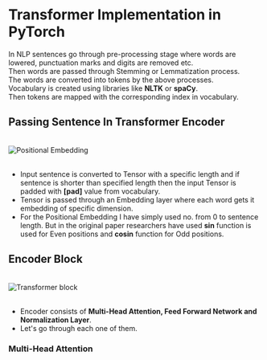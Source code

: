 # Transformer Implementation in PyTorch

In NLP sentences go through pre-processing stage where words are lowered, punctuation marks and digits are removed etc.<br>
Then words are passed through Stemming or Lemmatization process.<br>
The words are converted into tokens by the above processes.<br>
Vocabulary is created using libraries like **NLTK** or **spaCy**.<br>
Then tokens are mapped with the corresponding index in vocabulary.<br>
                                                                      
                                                                      
## Passing Sentence In Transformer Encoder
<br>![Positional Embedding](https://user-images.githubusercontent.com/57898986/147196000-b82e72b6-23c5-4bdb-b77b-303da93410fe.jpg)
<br><br>
- Input sentence is converted to Tensor with a specific length and if sentence is shorter than specified length then the input Tensor is padded with **[pad]** value from vocabulary.<br> 
- Tensor is passed through an Embedding layer where each word gets it embedding of specific dimension.<br>
- For the Positional Embedding I have simply used no. from 0 to sentence length. But in the original paper researchers have used **sin** function is used for Even positions and **cosin** function for Odd positions.<br>

## Encoder Block
<br>![Transformer block](https://user-images.githubusercontent.com/57898986/147198483-db679d55-dfec-417e-b4d3-018dd95f8c72.jpg)
<br><br>
- Encoder consists of **Multi-Head Attention, Feed Forward Network and Normalization Layer**.<br>
- Let's go through each one of them.<br>

### Multi-Head Attention












<!-- - While in output sentence **[start]** is prepended and **[end]** is appended and then converted to Tensor with a specific length, if sentence is shorter **[pad]** values are appended in Tensor.<br>   -->





